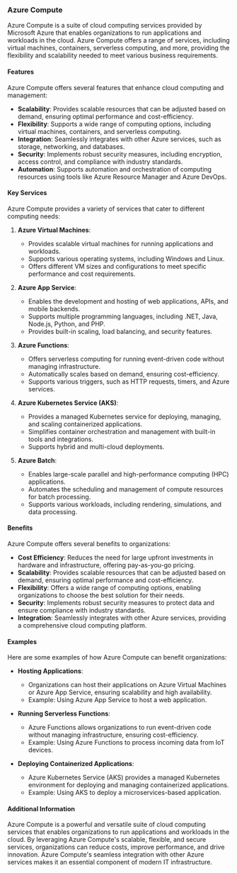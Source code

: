 
### Azure Compute

Azure Compute is a suite of cloud computing services provided by Microsoft Azure that enables organizations to run applications and workloads in the cloud. Azure Compute offers a range of services, including virtual machines, containers, serverless computing, and more, providing the flexibility and scalability needed to meet various business requirements.

#### Features

Azure Compute offers several features that enhance cloud computing and management:

- **Scalability**: Provides scalable resources that can be adjusted based on demand, ensuring optimal performance and cost-efficiency.
- **Flexibility**: Supports a wide range of computing options, including virtual machines, containers, and serverless computing.
- **Integration**: Seamlessly integrates with other Azure services, such as storage, networking, and databases.
- **Security**: Implements robust security measures, including encryption, access control, and compliance with industry standards.
- **Automation**: Supports automation and orchestration of computing resources using tools like Azure Resource Manager and Azure DevOps.

#### Key Services

Azure Compute provides a variety of services that cater to different computing needs:

1. **Azure Virtual Machines**:
   - Provides scalable virtual machines for running applications and workloads.
   - Supports various operating systems, including Windows and Linux.
   - Offers different VM sizes and configurations to meet specific performance and cost requirements.

2. **Azure App Service**:
   - Enables the development and hosting of web applications, APIs, and mobile backends.
   - Supports multiple programming languages, including .NET, Java, Node.js, Python, and PHP.
   - Provides built-in scaling, load balancing, and security features.

3. **Azure Functions**:
   - Offers serverless computing for running event-driven code without managing infrastructure.
   - Automatically scales based on demand, ensuring cost-efficiency.
   - Supports various triggers, such as HTTP requests, timers, and Azure services.

4. **Azure Kubernetes Service (AKS)**:
   - Provides a managed Kubernetes service for deploying, managing, and scaling containerized applications.
   - Simplifies container orchestration and management with built-in tools and integrations.
   - Supports hybrid and multi-cloud deployments.

5. **Azure Batch**:
   - Enables large-scale parallel and high-performance computing (HPC) applications.
   - Automates the scheduling and management of compute resources for batch processing.
   - Supports various workloads, including rendering, simulations, and data processing.

#### Benefits

Azure Compute offers several benefits to organizations:

- **Cost Efficiency**: Reduces the need for large upfront investments in hardware and infrastructure, offering pay-as-you-go pricing.
- **Scalability**: Provides scalable resources that can be adjusted based on demand, ensuring optimal performance and cost-efficiency.
- **Flexibility**: Offers a wide range of computing options, enabling organizations to choose the best solution for their needs.
- **Security**: Implements robust security measures to protect data and ensure compliance with industry standards.
- **Integration**: Seamlessly integrates with other Azure services, providing a comprehensive cloud computing platform.

#### Examples

Here are some examples of how Azure Compute can benefit organizations:

- **Hosting Applications**:
  - Organizations can host their applications on Azure Virtual Machines or Azure App Service, ensuring scalability and high availability.
  - Example: Using Azure App Service to host a web application.

- **Running Serverless Functions**:
  - Azure Functions allows organizations to run event-driven code without managing infrastructure, ensuring cost-efficiency.
  - Example: Using Azure Functions to process incoming data from IoT devices.

- **Deploying Containerized Applications**:
  - Azure Kubernetes Service (AKS) provides a managed Kubernetes environment for deploying and managing containerized applications.
  - Example: Using AKS to deploy a microservices-based application.

#### Additional Information

Azure Compute is a powerful and versatile suite of cloud computing services that enables organizations to run applications and workloads in the cloud. By leveraging Azure Compute's scalable, flexible, and secure services, organizations can reduce costs, improve performance, and drive innovation. Azure Compute's seamless integration with other Azure services makes it an essential component of modern IT infrastructure.
